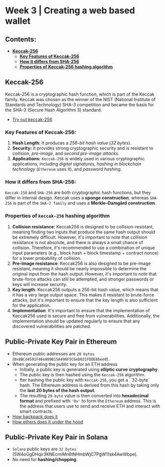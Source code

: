 # Week 3 | Creating a web based wallet

## Contents:
- [**Keccak-256**](#keccak-256)
    - [**Key Features of Keccak-256**](#key-features-of-keccak-256)
    - [**How it differs from SHA-256**](#how-it-differs-from-sha-256)
    - [**Properties of Keccak-256 hashing algorithm**](#properties-of-keccak-256-hashing-algorithm)


## Keccak-256
Keccak-256 is a cryptographic hash function, which is part of the Keccak family. Keccak was chosen as the winner of the NIST (National Institute of Standards and Technology) SHA-3 competition and became the basis for the SHA-3 (Secure Hash Algorithm 3) standard.

- [Try out keccak-256](https://emn178.github.io/online-tools/keccak_256.html)

### Key Features of Keccak-256:
1. **Hash Length:** It produces a *256-bit hash value* (*32 bytes*).
2. **Security:** It provides strong cryptographic security and is resistant to *collision*, *pre-image*, and *second pre-image attacks*.
3. **Applications:** `Keccak-256` is widely used in various cryptographic applications, including *digital signatures*, *hashing in blockchain technology* (`Ethereum` uses it), and *password hashing*.

### How it differs from SHA-256:
`Keccak-256` and `SHA-256` are both cryptographic hash functions, but they differ in internal design. Keccak uses a **sponge construction**, whereas `SHA-256` is part of the `SHA-2 family` and uses a **Merkle–Damgård construction**.

### Properties of `keccak-256` hashing algorithm

1. **Collision resistance**: Keccak256 is designed to be collision-resistant, meaning finding two inputs that produce the same hash output should be extremely difficult. However, it's important to note that collision resistance is not absolute, and there is always a small chance of collision. Therefore, it's recommended to use a combination of unique input parameters (e.g., block hash + block timestamp + contract nonce) for a lower probability of collision.
2. **Pre-image resistance**: Keccak256 is also designed to be pre-image resistant, meaning it should be nearly impossible to determine the original input from the hash output. However, it's important to note that brute-force attacks can still be attempted, and stronger passwords or keys will increase security.
3. **Key length**: Keccak256 outputs a 256-bit hash value, which means that it has a very large output space. This makes it resistant to brute-force attacks, but it's important to ensure that the key length is also sufficient for the application.
4. **Implementation**: It's important to ensure that the implementation of Keccak256 used is secure and free from vulnerabilities. Additionally, the implementation should be updated regularly to ensure that any discovered vulnerabilities are patched.

## Public-Private Key Pair in Ethereum
- Ethereum public addresses are `20 bytes` (`0x8BCd4591F46e809B15A490F5C6eD031FDDE0bee0`).
- When generating the public key for an ETH address
    - Initially, a public key is generated using **elliptic curve cryptography**. 
    - The public key is then hashed using the `Keccak-256` algorithm.
    - fter hashing the public key with `Keccak-256`, you get a ``32-byte` hash. The Ethereum address is derived from this hash by taking only the **last 20 bytes of the hash output**.
    - The resulting `20-byte` value is then converted into **hexadecimal format** and prefixed with `'0x'` to form the `Ethereum` address. This is the address that users use to send and receive ETH and interact with smart contracts.
- [How backpack does it](https://github.com/coral-xyz/backpack/blob/master/packages/secure-background/src/services/evm/util.ts#L3)
- [How ethers does it under the hood](https://github.com/ethers-io/ethers.js/blob/main/src.ts/transaction/address.ts#L12)

## Public-Private Key Pair in Solana
- `Solana` public keys are `32 bytes` (5W4oGgDHqir3KNEcmiMn6tNHmbWjC7PgW11sk4AwWbpe). 
- No need for **hashing/chopping**.